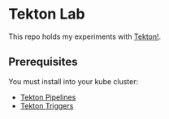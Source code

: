# Tekton Lab

This repo holds my experiments with [Tekton!](https://github.com/tektoncd/pipeline).

## Prerequisites

You must install into your kube cluster:

* [Tekton Pipelines](https://github.com/tektoncd/pipeline/blob/master/docs/install.md#installing-tekton-pipelines-1)
* [Tekton Triggers](https://github.com/tektoncd/triggers/tree/master/docs/getting-started)

